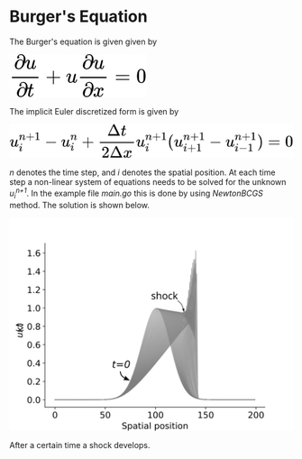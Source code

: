 # Burger's Equation

The Burger's equation is given given by

![Burgers](fig/burgers.svg)

The implicit Euler discretized form is given by

![BurgersDisc](fig/burgersDiscretized.svg)

*n* denotes the time step, and *i* denotes the spatial position. At each time step a non-linear
system of equations needs to be solved for the unknown <i>u<sub>i</sub><sup>n+1</sup></i>.
In the example file *main.go* this is done by using *NewtonBCGS* method. The solution is shown 
below.

![solution](fig/velocityProfile.svg)

After a certain time a shock develops.